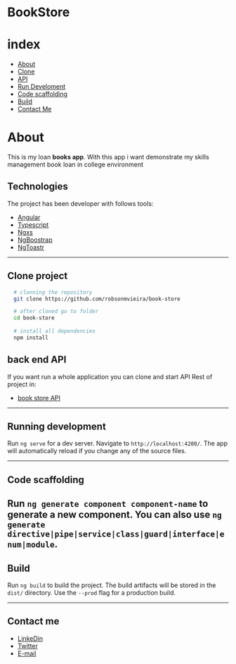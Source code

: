 # BookStore
<!-- <h1 align="center">
  <img src="https://ik.imagekit.io/mfd3uknhyzk/screenshot-localhost_4200-2020.12.10-17_15_41_NX9oivrpY.png" />
</h1> -->
 
# index
- [About](#-About)
- [Clone](#-Clone-project)
- [API](#-back-end-API)
- [Run Develoment](#-)
- [Code scaffolding](#-Running-development)
- [Build](#-Build)
- [Contact Me](#-Contact-me)

# About

This is my loan **books app**. With this app i want demonstrate my skills management book loan in college environment

## Technologies
 The project has been developer with follows tools: 

 - [Angular](https://angular.io/)
 - [Typescript](https://www.typescriptlang.org/)
 - [Ngxs](https://www.ngxs.io/)
 - [NgBoostrap](https://ng-bootstrap.github.io/#/home)
 - [NgToastr](https://ngx-toastr.vercel.app/)

---
## Clone project

```bash
  # clonning the repository
  git clone https://github.com/robsonmvieira/book-store

  # after cloned go to folder
  cd book-store
  
  # install all dependencies
  npm install

```

## back end API
If you want run a whole application you can clone and start API Rest of project in:
 - [book store API](https://github.com/robsonmvieira/book-store-api) 
---
 ## Running development 

Run `ng serve` for a dev server. Navigate to `http://localhost:4200/`. The app will automatically reload if you change any of the source files.

---
## Code scaffolding

Run `ng generate component component-name` to generate a new component. You can also use `ng generate directive|pipe|service|class|guard|interface|enum|module`.
---
## Build

Run `ng build` to build the project. The build artifacts will be stored in the `dist/` directory. Use the `--prod` flag for a production build.

---
## Contact me

- [LinkeDin](https://www.linkedin.com/in/robsonmaia/)
- [Twitter](https://twitter.com/rmaia15)
- [E-mail](robsonmvieira@gmail.com)
